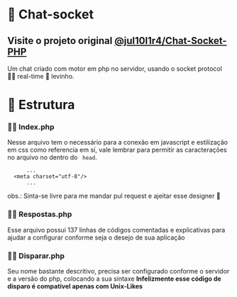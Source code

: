 # 🐘 Chat-socket 
<h2> Visite o projeto original <a href="https://notabug.org/Jul10l1r4/Chat-Socket-PHP">@jul10l1r4/Chat-Socket-PHP</a></h2>
Um chat criado com motor em php no servidor, usando o socket protocol 🤘🏿 real-time 🍃 levinho.

<h1>🔧 Estrutura</h1>
<h3>🤘🏿 Index.php</h3>
<p> Nesse arquivo tem o necessário para a conexão em javascript e estilização em css como referencia em sí, vale lembrar para 
  permitir as caracterações no arquivo no dentro do <code> head</code>.
  
  ``` 
        ...
    <meta charset="utf-8"/>
        ...
  ```
  <p> 
     obs.: Sinta-se livre para me mandar pul request e ajeitar esse designer 🙊
  </p>
  <h3>🤘🏿 Respostas.php</h3>
  <p>
    Esse arquivo possui 137 linhas de códigos comentadas e explicativas para ajudar a configurar conforme seja o desejo de sua aplicação
  </p>
  <h3>🤘🏿 Disparar.php</h3>
  <p> 
    Seu nome bastante descritivo, precisa ser configurado conforme o servidor e  a versão do php, colocando a sua sintaxe
  <strong>Infelizmente esse código de disparo é compatível apenas com Unix-Likes</strong>
  </p>
